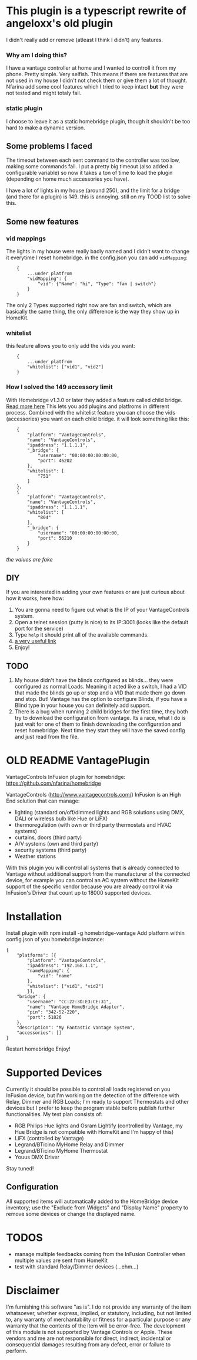 # This plugin is a typescript rewrite of angeloxx's old plugin 
I didn't really add or remove (atleast I think I didn't) any features.
### Why am I doing this?
I have a vantage controller at home and I wanted to controll it from my phone. Pretty simple. Very selfish.
This means if there are features that are not used in my house I didn't not check them or give them a lot of thought.
Nfarina add some cool features which I tried to keep intact **but** they were not tested and might totaly fail.
### static plugin
I choose to leave it as a static homebridge plugin, though it shouldn't be too hard to make a dynamic version.
## Some problems I faced
The timeout between each sent command to the controller was too low, making some commands fail.
I put a pretty big timeout (also added a configurable variable) so now it takes a ton of time to 
load the plugin (depending on home much accessories you have).

I have a lot of lights in my house (around 250), and the limit for a bridge (and there for a plugin) is 149.
this is annoying. still on my TOOD list to solve this.

## Some new features
### vid mappings
The lights in my house were really badly named and I didn't want to change it everytime I reset homebridge.
in the config.json you can add `vidMapping`:
```
    {
        ...under platfrom
        "vidMapping": {
            "vid": {"Name": "hi", "Type": "fan | switch"}
        }
    }
```
The only 2 Types supported right now are fan and switch, which are basically the same thing,
the only difference is the way they show up in HomeKit.

### whitelist
this feature allows you to only add the vids you want:

```
    {
        ...under platfrom
        "whitelist": ["vid1", "vid2"]
    }
```

### How I solved the 149 accessory limit
With Homebridge v1.3.0 or later they added a feature called child bridge. [Read more here](https://github.com/homebridge/homebridge/wiki/Child-Bridges)
This lets you add plugins and platfroms in different process.
Combined with the whitelist feature you can choose the vids (accessories) you want on each child bridge.
it will look something like this:

```
    {
        "platform": "VantageControls",
        "name": "VantageControls",
        "ipaddress": "1.1.1.1",
        "_bridge": {
            "username": "00:00:00:00:00:00,
            "port": 46202
        },
        "whitelist": [
            "751"
        ]
    },
    {
        "platform": "VantageControls",
        "name": "VantageControls",
        "ipaddress": "1.1.1.1",
        "whitelist": [
            "804"
        ],
        "_bridge": {
            "username": "00:00:00:00:00:00,
            "port": 56210
        }
    }
```
*the values are fake*

## DIY
If you are interested in adding your own features or are just curious about how it works, here how:
1. You are gonna need to figure out what is the IP of your VantageControls system.
2. Open a telnet session (putty is nice) to its IP:3001 (looks like the default port for the service)
3. Type `help` it should print all of the available commands.
4. [a very useful link](https://forum.roomieremote.com/t/vantage-controls-infusion-lighting-system/1097/3)
5. Enjoy!

## TODO
1. My house didn't have the blinds configured as blinds... they were configured as normal Loads. Meaning 
   it acted like a switch, I had a VID that made the blinds go up or stop and a VID that made them go down and stop.
   But! Vantage has the option to configure Blinds, if you have a Blind type in your house you can definitely add support.
2. There is a bug when running 2 child bridges for the first time, they both try to download the configuration from vantage.
   Its a race, what I do is just wait for one of them to finish downloading the configuration and reset homebridge.
   Next time they start they will have the saved config and just read from the file.

# OLD README VantagePlugin
VantageControls InFusion plugin for homebridge: https://github.com/nfarina/homebridge

VantageControls (http://www.vantagecontrols.com/) InFusion is an High End solution that can manage:
- lighting (standard on/off/dimmed lights and RGB solutions using DMX, DALI or wireless bulb like Hue or LiFX)
- thermoregulation (with own or third party thermostats and HVAC systems)
- curtains, doors (third party)
- A/V systems (own and third party)
- security systems (third party)
- Weather stations

With this plugin you will control all systems that is already connected to Vantage without additional 
support from the manufacturer of the connected device, for example you can control an AC system without the 
HomeKit support of the specific vendor because you are already control it via InFusion's Driver that count up to 18000 
supported devices.


# Installation
Install plugin with npm install -g homebridge-vantage
Add platform within config.json of you homebridge instance:

    {
        "platforms": [{
            "platform": "VantageControls",
            "ipaddress": "192.168.1.1",
            "nameMapping": {
                "vid": "name"
            },
            "whitelist": ["vid1", "vid2"]
            }], 
        "bridge": {
            "username": "CC:22:3D:E3:CE:31", 
            "name": "Vantage HomeBridge Adapter", 
            "pin": "342-52-220", 
            "port": 51826
        }, 
        "description": "My Fantastic Vantage System", 
        "accessories": []
    }

Restart homebridge
Enjoy!

# Supported Devices

Currently it should be possible to control all loads registered on you InFusion device, but I'm working on the detection of the difference with Relay, Dimmer and RGB Loads; I'm ready to support Thermostats and other devices but I prefer to keep the program stable before publish further functionalities. My test plan consists of:
- RGB Philips Hue lights and Osram Lightify (controlled by Vantage, my Hue Bridge is not compatible with HomeKit and I'm happy of this)
- LiFX (controlled by Vantage)
- Legrand/BTicino MyHome Relay and Dimmer
- Legrand/BTicino MyHome Thermostat
- Youus DMX Driver

Stay tuned!

## Configuration

All supported items will automatically added to the HomeBridge device inventory; use the "Exclude from Widgets" and "Display Name" property to remove some devices or change the displayed name. 

# TODOS

- manage multiple feedbacks coming from the InFusion Controller when multiple values are sent from HomeKit
- test with standard Relay/Dimmer devices (...ehm...)

# Disclaimer

I'm furnishing this software "as is". I do not provide any warranty of the item whatsoever, whether express, implied, or statutory, including, but not limited to, any warranty of merchantability or fitness for a particular purpose or any warranty that the contents of the item will be error-free.
The development of this module is not supported by Vantage Controls or Apple. These vendors and me are not responsible for direct, indirect, incidental or consequential damages resulting from any defect, error or failure to perform.  